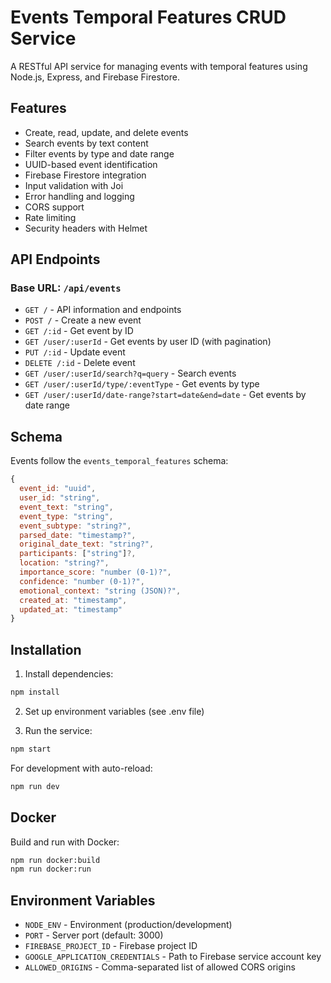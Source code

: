 # Events Temporal Features CRUD Service

A RESTful API service for managing events with temporal features using Node.js, Express, and Firebase Firestore.

## Features

- Create, read, update, and delete events
- Search events by text content
- Filter events by type and date range
- UUID-based event identification
- Firebase Firestore integration
- Input validation with Joi
- Error handling and logging
- CORS support
- Rate limiting
- Security headers with Helmet

## API Endpoints

### Base URL: `/api/events`

- `GET /` - API information and endpoints
- `POST /` - Create a new event
- `GET /:id` - Get event by ID
- `GET /user/:userId` - Get events by user ID (with pagination)
- `PUT /:id` - Update event
- `DELETE /:id` - Delete event
- `GET /user/:userId/search?q=query` - Search events
- `GET /user/:userId/type/:eventType` - Get events by type
- `GET /user/:userId/date-range?start=date&end=date` - Get events by date range

## Schema

Events follow the `events_temporal_features` schema:

```javascript
{
  event_id: "uuid",
  user_id: "string",
  event_text: "string",
  event_type: "string",
  event_subtype: "string?",
  parsed_date: "timestamp?",
  original_date_text: "string?",
  participants: ["string"]?,
  location: "string?",
  importance_score: "number (0-1)?",
  confidence: "number (0-1)?",
  emotional_context: "string (JSON)?",
  created_at: "timestamp",
  updated_at: "timestamp"
}
```

## Installation

1. Install dependencies:
```bash
npm install
```

2. Set up environment variables (see .env file)

3. Run the service:
```bash
npm start
```

For development with auto-reload:
```bash
npm run dev
```

## Docker

Build and run with Docker:
```bash
npm run docker:build
npm run docker:run
```

## Environment Variables

- `NODE_ENV` - Environment (production/development)
- `PORT` - Server port (default: 3000)
- `FIREBASE_PROJECT_ID` - Firebase project ID
- `GOOGLE_APPLICATION_CREDENTIALS` - Path to Firebase service account key
- `ALLOWED_ORIGINS` - Comma-separated list of allowed CORS origins
